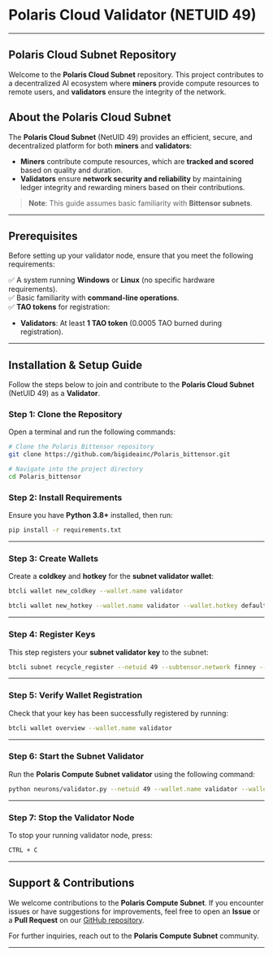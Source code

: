 # **Polaris Cloud Validator (NETUID 49)**
---
## **Polaris Cloud Subnet Repository**
Welcome to the **Polaris Cloud Subnet** repository. This project contributes to a decentralized AI ecosystem where **miners** provide compute resources to remote users, and **validators** ensure the integrity of the network.

## **About the Polaris Cloud Subnet**
The **Polaris Cloud Subnet** (NetUID 49) provides an efficient, secure, and decentralized platform for both **miners** and **validators**:
- **Miners** contribute compute resources, which are **tracked and scored** based on quality and duration.
- **Validators** ensure **network security and reliability** by maintaining ledger integrity and rewarding miners based on their contributions.

> **Note**: This guide assumes basic familiarity with **Bittensor subnets**.

---

## **Prerequisites**
Before setting up your validator node, ensure that you meet the following requirements:

✅ A system running **Windows** or **Linux** (no specific hardware requirements).  
✅ Basic familiarity with **command-line operations**.  
✅ **TAO tokens** for registration:  
   - **Validators**: At least **1 TAO token** (0.0005 TAO burned during registration).  
---

## **Installation & Setup Guide**
Follow the steps below to join and contribute to the **Polaris Cloud Subnet** (NetUID 49) as a **Validator**.

### **Step 1: Clone the Repository**
Open a terminal and run the following commands:

```bash
# Clone the Polaris Bittensor repository
git clone https://github.com/bigideainc/Polaris_bittensor.git

# Navigate into the project directory
cd Polaris_bittensor
```

### **Step 2: Install Requirements**
Ensure you have **Python 3.8+** installed, then run:

```bash
pip install -r requirements.txt
```

---

### **Step 3: Create Wallets**
Create a **coldkey** and **hotkey** for the **subnet validator wallet**:

```bash
btcli wallet new_coldkey --wallet.name validator
```

```bash
btcli wallet new_hotkey --wallet.name validator --wallet.hotkey default
```

---

### **Step 4: Register Keys**
This step registers your **subnet validator key** to the subnet:

```bash
btcli subnet recycle_register --netuid 49 --subtensor.network finney --wallet.name validator --wallet.hotkey default
```

---

### **Step 5: Verify Wallet Registration**
Check that your key has been successfully registered by running:

```bash
btcli wallet overview --wallet.name validator
```

---

### **Step 6: Start the Subnet Validator**
Run the **Polaris Compute Subnet validator** using the following command:

```bash
python neurons/validator.py --netuid 49 --wallet.name validator --wallet.hotkey default --logging.debug
```

---

### **Step 7: Stop the Validator Node**
To stop your running validator node, press:

```bash
CTRL + C
```

---

## **Support & Contributions**
We welcome contributions to the **Polaris Compute Subnet**. If you encounter issues or have suggestions for improvements, feel free to open an **Issue** or a **Pull Request** on our [GitHub repository](https://github.com/tobiusaolo/Polaris_bittensor).

For further inquiries, reach out to the **Polaris Compute Subnet** community.

---